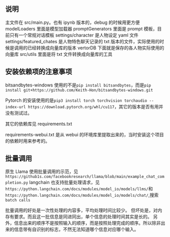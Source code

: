 ## 说明

主文件在 src/main.py。也有 ipynb 版本的，debug 的时候用更方便
modelLoaders 里面是模型加载器
promptGenerators 里面是 prompt 模板，目前只有一个常规对话模板
settings/character 是人物设定 yaml 文件
settings/featured_chates 是人物特色聊天记录的 txt 版本的文件，实际使用的时候是调用的已经转换成向量库的版本
vertorDB 下面就是保存的各人物实际使用的向量库
src/utils 里面是将 txt 文件转换成向量库的工具

## 安装依赖项的注意事项

bitsandbytes-windows 使用的不是`pip install bitsandbytes`，而是`pip install git+https://github.com/Keith-Hon/bitsandbytes-windows.git`

Pytorch 的安装使用的是`pip3 install torch torchvision torchaudio --index-url https://download.pytorch.org/whl/cu117`，其它的版本是否有用并没有测试过。

其它的依赖库见 requirements.txt

requirements-webui.txt 是从 webui 的环境库里提取出来的，当时安装这个项目的依赖时用来参考的。

## 批量调用

原生 Llama 使用批量调用的示范，见`https://github1s.com/facebookresearch/llama/blob/main/example_chat_completion.py`
langchain 也支持批量处理请求，见`https://python.langchain.com/docs/modules/model_io/models/llms/`和`https://python.langchain.com/docs/modules/model_io/models/chat/`,搜索`batch calls`

批量调用的好处是一次性处理的内容多，平均处理时间比较少。
但坏处是，对内存有要求。而且这一批信息是同进同出，单个信息的处理时间其实是长的。
另外，信息出来的顺序不是按照输入的顺序，而是按照处理完成的顺序。所以除非出来的信息带有自识别的标志，不然无法知道哪个信息对应哪个输入。
